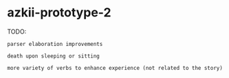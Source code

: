 # azkii-prototype-2

TODO:

    parser elaboration improvements

    death upon sleeping or sitting

    more variety of verbs to enhance experience (not related to the story)